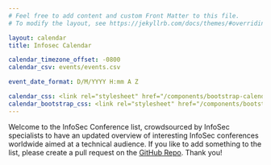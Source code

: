 ```yaml
---
# Feel free to add content and custom Front Matter to this file.
# To modify the layout, see https://jekyllrb.com/docs/themes/#overriding-theme-defaults

layout: calendar
title: Infosec Calendar

calendar_timezone_offset: -0800
calendar_csv: events/events.csv

event_date_format: D/M/YYYY H:mm A Z

calendar_css: <link rel="stylesheet" href="/components/bootstrap-calendar/css/calendar.css">
calendar_bootstrap_css: <link rel="stylesheet" href="/components/bootstrap/css/bootstrap.css">
---
```


Welcome to the InfoSec Conference list, crowdsourced by InfoSec specialists to have an updated overview of interesting InfoSec conferences worldwide aimed at a technical audience. If you like to add something to the list, please create a pull request on the <a href="https://github.com/sannemaasakkers/Infosec-confcalendar">GitHub Repo</a>. Thank you!
